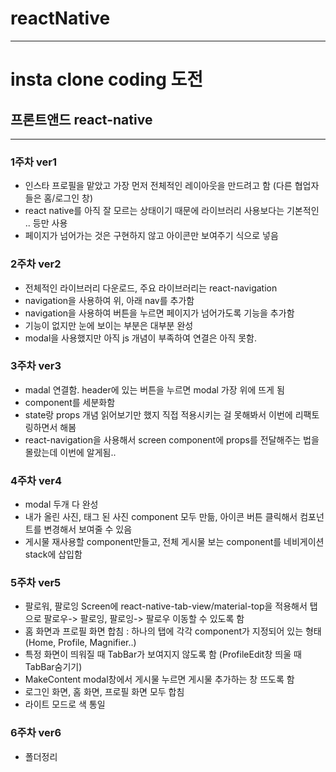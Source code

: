 # reactNative

---

# insta clone coding 도전

## 프론트앤드 react-native

---

### 1주차 ver1

- 인스타 프로필을 맡았고 가장 먼저 전체적인 레이아웃을 만드려고 함 (다른 협업자들은 홈/로그인 창)
- react native를 아직 잘 모르는 상태이기 때문에 라이브러리 사용보다는 기본적인 <View> <Text>.. 등만 사용
- 페이지가 넘어가는 것은 구현하지 않고 아이콘만 보여주기 식으로 넣음

### 2주차 ver2

- 전체적인 라이브러리 다운로드, 주요 라이브러리는 react-navigation
- navigation을 사용하여 위, 아래 nav를 추가함
- navigation을 사용하여 버튼을 누르면 페이지가 넘어가도록 기능을 추가함
- 기능이 없지만 눈에 보이는 부분은 대부분 완성
- modal을 사용했지만 아직 js 개념이 부족하여 연결은 아직 못함.

### 3주차 ver3

- madal 연결함. header에 있는 버튼을 누르면 modal 가장 위에 뜨게 됨
- component를 세분화함
- state랑 props 개념 읽어보기만 했지 직접 적용시키는 걸 못해봐서 이번에 리팩토링하면서 해봄
- react-navigation을 사용해서 screen component에 props를 전달해주는 법을 몰랐는데 이번에 알게됨..


### 4주차 ver4
- modal 두개 다 완성
- 내가 올린 사진, 태그 된 사진 component 모두 만듦, 아이콘 버튼 클릭해서 컴포넌트를 변경해서 보여줄 수 있음 
- 게시물 재사용할 component만들고, 전체 게시물 보는 component를 네비게이션 stack에 삽입함 

### 5주차 ver5
- 팔로워, 팔로잉 Screen에 react-native-tab-view/material-top을 적용해서 탭으로 팔로우-> 팔로잉, 팔로잉-> 팔로우 이동할 수 있도록 함 
- 홈 화면과 프로필 화면 합침 : 하나의 탭에 각각 component가 지정되어 있는 형태 (Home, Profile, Magnifier..)
- 특정 화면이 띄워질 때 TabBar가 보여지지 않도록 함 (ProfileEdit창 띄울 때 TabBar숨기기)
- MakeContent modal창에서 게시물 누르면 게시물 추가하는 창 뜨도록 함 
- 로그인 화면, 홈 화면, 프로필 화면 모두 합침 
- 라이트 모드로 색 통일 

### 6주차 ver6
- 폴더정리 
